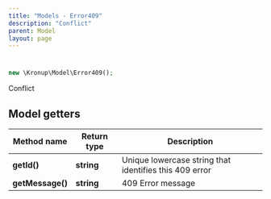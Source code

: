 ```yaml
---
title: "Models - Error409"
description: "Conflict"
parent: Model
layout: page
---
```


# 

```php
new \Kronup\Model\Error409();
```

Conflict

## Model getters

Method name | Return type | Description
------------ | ------------- | -------------
**getId()** | **string** | Unique lowercase string that identifies this 409 error
**getMessage()** | **string** | 409 Error message

